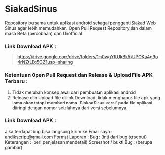 # SiakadSinus
Repository bersama untuk aplikasi android sebagai pengganti Siakad Web Sinus agar lebih memudahkan. Open Pull Request Repository dan dalam masa Beta (percobaan) dan Unofficial

### Link Download APK :
 > https://drive.google.com/drive/folders/1m0wgYKUkBk57UPOKa4g9o4rNZtLEq5C2?usp=sharing
 
### Ketentuan Open Pull Request dan Release & Upload File APK Terbaru :
1. Tidak merubah konsep awal dari pembuatan aplikasi android
2. Release dan Upload file di link Download, tidak menghapus file apk yang lama akan tetapi memberi nama 'SiakadSinus.versi' pada file aplikasi diiringi dengan nomor setelahnya dari versi sebelumnya.

### Link Download APK :
Jika terdapat bug bisa langsung kirim ke Email saya : andikscript@gmail.com
Format Laporan : 
Bug : (inti dari bug tersebut)
Keterangan : (beri penjelasan mendetail)
Screeshot / bukti Bug : (berupa gambar)
